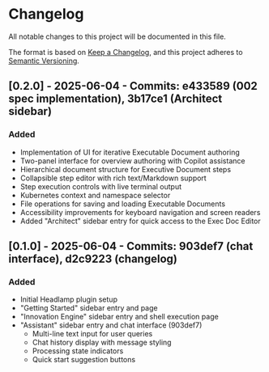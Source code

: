 # Changelog

All notable changes to this project will be documented in this file.

The format is based on [Keep a Changelog](https://keepachangelog.com/en/1.0.0/),
and this project adheres to [Semantic Versioning](https://semver.org/spec/v2.0.0.html).

## [0.2.0] - 2025-06-04 - Commits: e433589 (002 spec implementation), 3b17ce1 (Architect sidebar)

### Added
- Implementation of UI for iterative Executable Document authoring
- Two-panel interface for overview authoring with Copilot assistance
- Hierarchical document structure for Executive Document steps
- Collapsible step editor with rich text/Markdown support
- Step execution controls with live terminal output
- Kubernetes context and namespace selector
- File operations for saving and loading Executable Documents
- Accessibility improvements for keyboard navigation and screen readers
- Added "Architect" sidebar entry for quick access to the Exec Doc Editor

## [0.1.0] - 2025-06-04 - Commits: 903def7 (chat interface), d2c9223 (changelog)

### Added
- Initial Headlamp plugin setup
- "Getting Started" sidebar entry and page
- "Innovation Engine" sidebar entry and shell execution page
- "Assistant" sidebar entry and chat interface (903def7)
  - Multi-line text input for user queries
  - Chat history display with message styling
  - Processing state indicators
  - Quick start suggestion buttons
